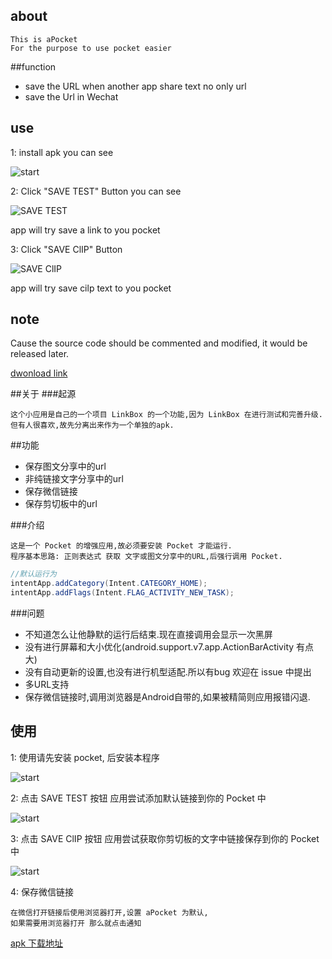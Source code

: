 ## about

    This is aPocket
    For the purpose to use pocket easier

##function
- save the URL when another app share text no only url
- save the Url in Wechat

## use
1: install apk 
you can see 

![start](http://qiaoblog.b0.upaiyun.com/1.jpg)

2: Click "SAVE TEST" Button
you can see 

![SAVE TEST](http://qiaoblog.b0.upaiyun.com/2.jpg)

app will try save a link to you pocket

3: Click "SAVE ClIP" Button

![SAVE ClIP](http://qiaoblog.b0.upaiyun.com/3.jpg)

app will try save cilp text to you pocket

## note
Cause the source code should be commented and modified, it would be released later.

[dwonload link](http://qiaoblog.b0.upaiyun.com/app-release.apk)

##关于
###起源

    这个小应用是自己的一个项目 LinkBox 的一个功能,因为 LinkBox 在进行测试和完善升级.
    但有人很喜欢,故先分离出来作为一个单独的apk.

##功能
- 保存图文分享中的url
- 非纯链接文字分享中的url
- 保存微信链接
- 保存剪切板中的url

###介绍

    这是一个 Pocket 的增强应用,故必须要安装 Pocket 才能运行.
    程序基本思路: 正则表达式 获取 文字或图文分享中的URL,后强行调用 Pocket.

```java
//默认运行为
intentApp.addCategory(Intent.CATEGORY_HOME);
intentApp.addFlags(Intent.FLAG_ACTIVITY_NEW_TASK);
```

###问题
- 不知道怎么让他静默的运行后结束.现在直接调用会显示一次黑屏
- 没有进行屏幕和大小优化(android.support.v7.app.ActionBarActivity 有点大)
- 没有自动更新的设置,也没有进行机型适配.所以有bug 欢迎在 issue 中提出
- 多URL支持
- 保存微信链接时,调用浏览器是Android自带的,如果被精简则应用报错闪退.

## 使用
1: 使用请先安装 pocket, 后安装本程序

![start](http://qiaoblog.b0.upaiyun.com/1.jpg)

2: 点击 SAVE TEST 按钮 
应用尝试添加默认链接到你的 Pocket 中

![start](http://qiaoblog.b0.upaiyun.com/2.jpg)
    
3: 点击 SAVE ClIP 按钮 
应用尝试获取你剪切板的文字中链接保存到你的 Pocket 中

![start](http://qiaoblog.b0.upaiyun.com/3.jpg)
    
4: 保存微信链接

    在微信打开链接后使用浏览器打开,设置 aPocket 为默认,
    如果需要用浏览器打开 那么就点击通知
    
[apk 下载地址](http://qiaoblog.b0.upaiyun.com/app-release.apk)